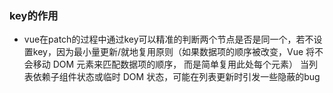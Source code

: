 ### key的作用

* vue在patch的过程中通过key可以精准的判断两个节点是否是同一个，若不设置key，因为最小量更新/就地复用原则（如果数据项的顺序被改变，Vue 将不会移动 DOM 元素来匹配数据项的顺序， 而是简单复用此处每个元素）
当列表依赖子组件状态或临时 DOM 状态，可能在列表更新时引发一些隐蔽的bug

